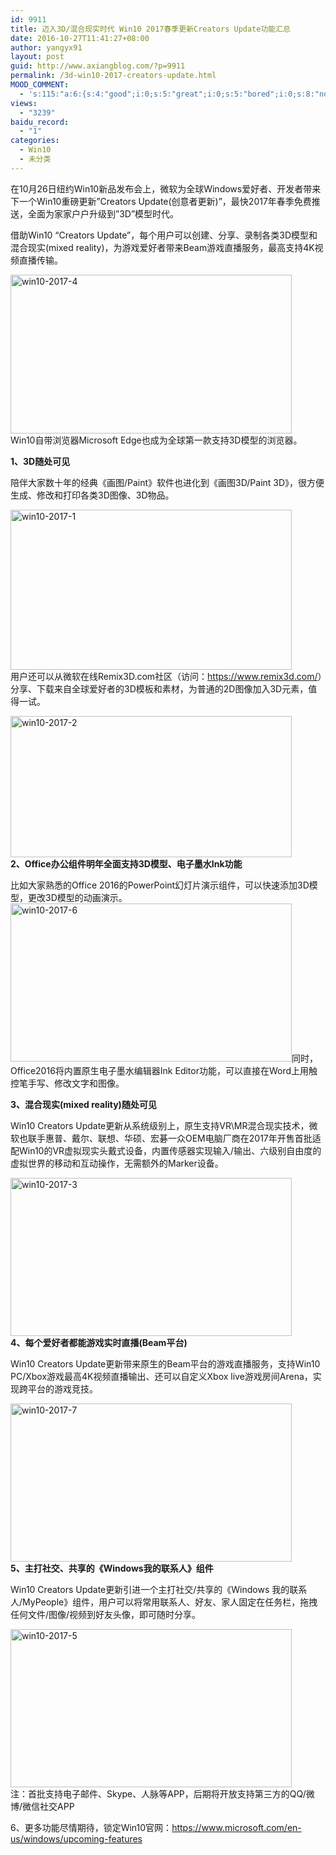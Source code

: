 ```yaml
---
id: 9911
title: 迈入3D/混合现实时代 Win10 2017春季更新Creators Update功能汇总
date: 2016-10-27T11:41:27+08:00
author: yangyx91
layout: post
guid: http://www.axiangblog.com/?p=9911
permalink: /3d-win10-2017-creators-update.html
MOOD_COMMENT:
  - 's:115:"a:6:{s:4:"good";i:0;s:5:"great";i:0;s:5:"bored";i:0;s:8:"nonsense";i:0;s:13:"notunderstand";i:0;s:7:"passing";i:0;}";'
views:
  - "3239"
baidu_record:
  - "1"
categories:
  - Win10
  - 未分类
---
```

在10月26日纽约Win10新品发布会上，微软为全球Windows爱好者、开发者带来下一个Win10重磅更新&#8221;Creators Update(创意者更新)&#8221;，最快2017年春季免费推送，全面为家家户户升级到&#8221;3D&#8221;模型时代。

借助Win10 &#8220;Creators Update&#8221;，每个用户可以创建、分享、录制各类3D模型和混合现实(mixed reality)，为游戏爱好者带来Beam游戏直播服务，最高支持4K视频直播传输。

<a href="http://www.axiangblog.com/3d-win10-2017-creators-update.html/win10-2017-4" rel="attachment wp-att-9915" target="_blank"  rel="nofollow" ><img loading="lazy" class="aligncenter size-full wp-image-9915" src="http://www.axiangblog.com/wp-content/uploads/2016/10/win10-2017-4.jpg" alt="win10-2017-4" width="450" height="254" /></a>  
Win10自带浏览器Microsoft Edge也成为全球第一款支持3D模型的浏览器。

**1、3D随处可见**

陪伴大家数十年的经典《画图/Paint》软件也进化到《画图3D/Paint 3D》，很方便生成、修改和打印各类3D图像、3D物品。

<a href="http://www.axiangblog.com/3d-win10-2017-creators-update.html/win10-2017-1" rel="attachment wp-att-9912" target="_blank"  rel="nofollow" ><img loading="lazy" class="aligncenter size-full wp-image-9912" src="http://www.axiangblog.com/wp-content/uploads/2016/10/win10-2017-1.jpg" alt="win10-2017-1" width="450" height="256" /></a>  
用户还可以从微软在线Remix3D.com社区（访问：<a href="https://www.remix3d.com/" target="_blank"  rel="nofollow" >https://www.remix3d.com/</a>）分享、下载来自全球爱好者的3D模板和素材，为普通的2D图像加入3D元素，值得一试。

<a href="http://www.axiangblog.com/3d-win10-2017-creators-update.html/win10-2017-2" rel="attachment wp-att-9913" target="_blank"  rel="nofollow" ><img loading="lazy" class="aligncenter size-full wp-image-9913" src="http://www.axiangblog.com/wp-content/uploads/2016/10/win10-2017-2.jpg" alt="win10-2017-2" width="450" height="226" /></a>  
**2、Office办公组件明年全面支持3D模型、电子墨水Ink功能**

比如大家熟悉的Office 2016的PowerPoint幻灯片演示组件，可以快速添加3D模型，更改3D模型的动画演示。  
<a href="http://www.axiangblog.com/3d-win10-2017-creators-update.html/win10-2017-6" rel="attachment wp-att-9917" target="_blank"  rel="nofollow" ><img loading="lazy" class="aligncenter size-full wp-image-9917" src="http://www.axiangblog.com/wp-content/uploads/2016/10/win10-2017-6.jpg" alt="win10-2017-6" width="450" height="253" /></a>同时，Office2016将内置原生电子墨水编辑器Ink Editor功能，可以直接在Word上用触控笔手写、修改文字和图像。

**3、混合现实(mixed reality)随处可见**

Win10 Creators Update更新从系统级别上，原生支持VR\MR混合现实技术，微软也联手惠普、戴尔、联想、华硕、宏碁一众OEM电脑厂商在2017年开售首批适配Win10的VR虚拟现实头戴式设备，内置传感器实现输入/输出、六级别自由度的虚拟世界的移动和互动操作，无需额外的Marker设备。

<a href="http://www.axiangblog.com/3d-win10-2017-creators-update.html/win10-2017-3" rel="attachment wp-att-9914" target="_blank"  rel="nofollow" ><img loading="lazy" class="aligncenter size-full wp-image-9914" src="http://www.axiangblog.com/wp-content/uploads/2016/10/win10-2017-3.jpg" alt="win10-2017-3" width="450" height="253" /></a>  
**4、每个爱好者都能游戏实时直播(Beam平台)**

Win10 Creators Update更新带来原生的Beam平台的游戏直播服务，支持Win10 PC/Xbox游戏最高4K视频直播输出、还可以自定义Xbox live游戏房间Arena，实现跨平台的游戏竞技。

<a href="http://www.axiangblog.com/3d-win10-2017-creators-update.html/win10-2017-7" rel="attachment wp-att-9918" target="_blank"  rel="nofollow" ><img loading="lazy" class="aligncenter size-full wp-image-9918" src="http://www.axiangblog.com/wp-content/uploads/2016/10/win10-2017-7.jpg" alt="win10-2017-7" width="450" height="253" /></a>  
**5、主打社交、共享的《Windows我的联系人》组件**

Win10 Creators Update更新引进一个主打社交/共享的《Windows 我的联系人/MyPeople》组件，用户可以将常用联系人、好友、家人固定在任务栏，拖拽任何文件/图像/视频到好友头像，即可随时分享。

<a href="http://www.axiangblog.com/3d-win10-2017-creators-update.html/win10-2017-5" rel="attachment wp-att-9916" target="_blank"  rel="nofollow" ><img loading="lazy" class="aligncenter size-full wp-image-9916" src="http://www.axiangblog.com/wp-content/uploads/2016/10/win10-2017-5.jpg" alt="win10-2017-5" width="450" height="253" /></a>  
注：首批支持电子邮件、Skype、人脉等APP，后期将开放支持第三方的QQ/微博/微信社交APP

6、更多功能尽情期待，锁定Win10官网：<a href="https://www.microsoft.com/en-us/windows/upcoming-features" target="_blank"  rel="nofollow" >https://www.microsoft.com/en-us/windows/upcoming-features</a>